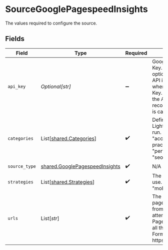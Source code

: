 # SourceGooglePagespeedInsights

The values required to configure the source.


## Fields

| Field                                                                                                                                                                                                                                                                                                   | Type                                                                                                                                                                                                                                                                                                    | Required                                                                                                                                                                                                                                                                                                | Description                                                                                                                                                                                                                                                                                             | Example                                                                                                                                                                                                                                                                                                 |
| ------------------------------------------------------------------------------------------------------------------------------------------------------------------------------------------------------------------------------------------------------------------------------------------------------- | ------------------------------------------------------------------------------------------------------------------------------------------------------------------------------------------------------------------------------------------------------------------------------------------------------- | ------------------------------------------------------------------------------------------------------------------------------------------------------------------------------------------------------------------------------------------------------------------------------------------------------- | ------------------------------------------------------------------------------------------------------------------------------------------------------------------------------------------------------------------------------------------------------------------------------------------------------- | ------------------------------------------------------------------------------------------------------------------------------------------------------------------------------------------------------------------------------------------------------------------------------------------------------- |
| `api_key`                                                                                                                                                                                                                                                                                               | *Optional[str]*                                                                                                                                                                                                                                                                                         | :heavy_minus_sign:                                                                                                                                                                                                                                                                                      | Google PageSpeed API Key. See <a href="https://developers.google.com/speed/docs/insights/v5/get-started#APIKey">here</a>. The key is optional - however the API is heavily rate limited when using without API Key. Creating and using the API key therefore is recommended. The key is case sensitive. |                                                                                                                                                                                                                                                                                                         |
| `categories`                                                                                                                                                                                                                                                                                            | List[[shared.Categories](../../models/shared/categories.md)]                                                                                                                                                                                                                                            | :heavy_check_mark:                                                                                                                                                                                                                                                                                      | Defines which Lighthouse category to run. One or many of: "accessibility", "best-practices", "performance", "pwa", "seo".                                                                                                                                                                               |                                                                                                                                                                                                                                                                                                         |
| `source_type`                                                                                                                                                                                                                                                                                           | [shared.GooglePagespeedInsights](../../models/shared/googlepagespeedinsights.md)                                                                                                                                                                                                                        | :heavy_check_mark:                                                                                                                                                                                                                                                                                      | N/A                                                                                                                                                                                                                                                                                                     |                                                                                                                                                                                                                                                                                                         |
| `strategies`                                                                                                                                                                                                                                                                                            | List[[shared.Strategies](../../models/shared/strategies.md)]                                                                                                                                                                                                                                            | :heavy_check_mark:                                                                                                                                                                                                                                                                                      | The analyses strategy to use. Either "desktop" or "mobile".                                                                                                                                                                                                                                             |                                                                                                                                                                                                                                                                                                         |
| `urls`                                                                                                                                                                                                                                                                                                  | List[*str*]                                                                                                                                                                                                                                                                                             | :heavy_check_mark:                                                                                                                                                                                                                                                                                      | The URLs to retrieve pagespeed information from. The connector will attempt to sync PageSpeed reports for all the defined URLs. Format: https://(www.)url.domain                                                                                                                                        | https://example.com                                                                                                                                                                                                                                                                                     |